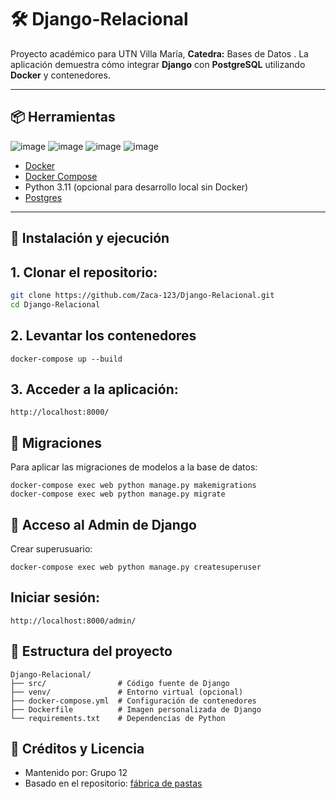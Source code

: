 # 🛠️ Django-Relacional

Proyecto académico para UTN Villa María, **Catedra:** Bases de Datos . La aplicación demuestra cómo integrar **Django** con **PostgreSQL** utilizando **Docker** y contenedores.

---

## 📦 Herramientas
![image](https://github.com/user-attachments/assets/d485ae1e-0578-473b-b1d0-ad802a34afae) ![image](https://github.com/user-attachments/assets/b8ea8f51-76de-45df-b77e-c0bb9240e344) ![image](https://github.com/user-attachments/assets/32cdc11d-b8f3-406a-aeea-e0878ed25221) ![image](https://github.com/user-attachments/assets/13483d2b-b516-423c-b29e-7a0c36816823)




- [Docker](https://www.docker.com/)
- [Docker Compose](https://docs.docker.com/compose/)
- Python 3.11 (opcional para desarrollo local sin Docker)
- [Postgres](https://www.postgresql.org/download/)

---

## 🚀 Instalación y ejecución

## 1. Clonar el repositorio:

```bash
git clone https://github.com/Zaca-123/Django-Relacional.git
cd Django-Relacional
````

## 2. Levantar los contenedores
````
docker-compose up --build
````

## 3. Acceder a la aplicación:

````
http://localhost:8000/
````

## 🧪 Migraciones
Para aplicar las migraciones de modelos a la base de datos:

````
docker-compose exec web python manage.py makemigrations
docker-compose exec web python manage.py migrate
````
## 👤 Acceso al Admin de Django
Crear superusuario:

````
docker-compose exec web python manage.py createsuperuser
````
## Iniciar sesión:
````
http://localhost:8000/admin/
````
## 📂 Estructura del proyecto
````
Django-Relacional/
├── src/                # Código fuente de Django
├── venv/               # Entorno virtual (opcional)
├── docker-compose.yml  # Configuración de contenedores
├── Dockerfile          # Imagen personalizada de Django
└── requirements.txt    # Dependencias de Python
````

## 🤝 Créditos y Licencia

- Mantenido por: Grupo 12
- Basado en el repositorio: [fábrica de pastas](https://github.com/pindutn/fabrica_pastas/tree/main)
